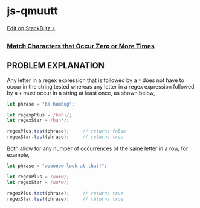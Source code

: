 # js-qmuutt

[Edit on StackBlitz ⚡️](https://stackblitz.com/edit/js-qmuutt)

### [Match Characters that Occur Zero or More Times](https://www.freecodecamp.org/learn/javascript-algorithms-and-data-structures/regular-expressions/match-characters-that-occur-zero-or-more-times)

## PROBLEM EXPLANATION
Any letter in a regex expression that is followed by a `*` does not have to occur in the string tested whereas any letter in a regex expression followed by a `+` must occur in a string at least once, as shown below,
```js
let phrase = "ba humbug";

let regexpPlus = /bah+/;
let regexStar = /bah*/;

regexPlus.test(phrase);     // returns false
regexStar.test(phrase);     // returns true
```
Both allow for any number of occurrences of the same letter in a row, for example,
```js
let phrase = "wooooow look at that!";

let regexPlus = /wo+w/;
let regexStar = /wo*w/;

regexPlus.test(phrase);     // returns true 
regexStar.test(phrase);     // returns true
```
